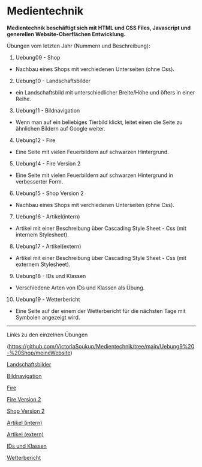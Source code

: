 # Medientechnik
**Medientechnik beschäftigt sich mit HTML und CSS Files, Javascript und generellen Website-Oberflächen Entwicklung.**

Übungen vom letzten Jahr (Nummern und Beschreibung):
1. Uebung09 - Shop
- Nachbau eines Shops mit verchiedenen Unterseiten (ohne Css).
2. Uebung10 - Landschaftsbilder
- ein Landschaftsbild mit unterschiedlicher Breite/Höhe und öfters in einer Reihe.
3. Uebung11 - Bildnavigation
- Wenn man auf ein beliebiges Tierbild klickt, leitet einen die Seite zu ähnlichen Bildern auf Google weiter.
4. Uebung12 - Fire
- Eine Seite mit vielen Feuerbildern auf schwarzen Hintergrund.
5. Uebung14 - Fire Version 2
- Eine Seite mit vielen Feuerbildern auf schwarzen Hintergrund in verbesserter Form.
6. Uebung15 - Shop Version 2
- Nachbau eines Shops mit verchiedenen Unterseiten (ohne Css).
7. Uebung16 - Artikel(intern)
- Artikel mit einer Beschreibung über Cascading Style Sheet - Css (mit internem Stylesheet).
8. Uebung17 - Artikel(extern)
- Artikel mit einer Beschreibung über Cascading Style Sheet - Css (mit externem Stylesheet).
9. Uebung18 - IDs und Klassen
- Verschiedene Arten von IDs und Klassen als Übung.
10. Uebung19 - Wetterbericht
- Eine Seite auf der einem der Wetterbericht für die nächsten Tage mit Symbolen angezeigt wird.

----------------------------------------------------------------------------------------------------
Links zu den einzelnen Übungen

(https://github.com/VictoriaSoukup/Medientechnik/tree/main/Uebung9%20-%20Shop/meineWebsite)

[Landschaftsbilder](https://duckduckgo.com)

[Bildnavigation](https://duckduckgo.com)

[Fire](https://duckduckgo.com)

[Fire Version 2](https://duckduckgo.com)

[Shop Version 2](https://duckduckgo.com)

[Artikel (intern)](https://duckduckgo.com)

[Artikel (extern)](https://duckduckgo.com)

[IDs und Klassen](https://duckduckgo.com)

[Wetterbericht](https://duckduckgo.com)
